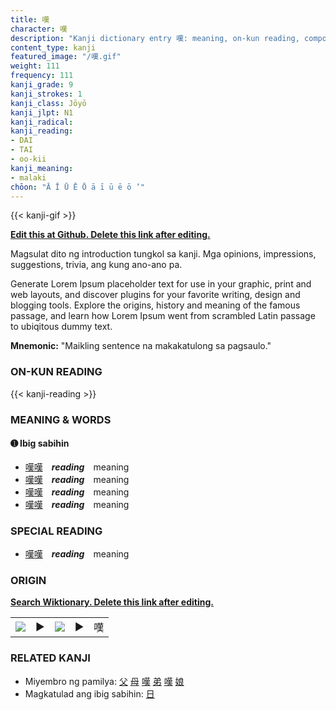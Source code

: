 ```yaml
---
title: 嘆
character: 嘆
description: "Kanji dictionary entry 嘆: meaning, on-kun reading, compounds, origin, related kanji"
content_type: kanji
featured_image: "/嘆.gif"
weight: 111
frequency: 111
kanji_grade: 9
kanji_strokes: 1
kanji_class: Jōyō
kanji_jlpt: N1
kanji_radical: 
kanji_reading: 
- DAI
- TAI
- oo-kii
kanji_meaning:
- malaki
chōon: "Ā Ī Ū Ē Ō ā ī ū ē ō ’"
---
```

[//]: # (Don't edit the line below. Kanji animated GIF code is automatically generated.)
{{< kanji-gif >}}

[//]: # (Edit below this line.)

**[Edit this at Github. Delete this link after editing.](https://github.com/tim0g/tim/tree/main/content/kanji/嘆/index.md)**

Magsulat dito ng introduction tungkol sa kanji. Mga opinions, impressions, suggestions, trivia, ang kung ano-ano pa.

Generate Lorem Ipsum placeholder text for use in your graphic, print and web layouts, and discover plugins for your favorite writing, design and blogging tools. Explore the origins, history and meaning of the famous passage, and learn how Lorem Ipsum went from scrambled Latin passage to ubiqitous dummy text.
 
**Mnemonic:** "Maikling sentence na makakatulong sa pagsaulo."

### ON-KUN READING

[//]: # (Don't edit the line below. ON-KUN READING code is automatically generated.)
{{< kanji-reading >}}

### MEANING & WORDS

#### ➊ **Ibig sabihin**
  - [嘆](../嘆)[嘆](../嘆)　***reading***　meaning
  - [嘆](../嘆)[嘆](../嘆)　***reading***　meaning
  - [嘆](../嘆)[嘆](../嘆)　***reading***　meaning
  - [嘆](../嘆)[嘆](../嘆)　***reading***　meaning

### SPECIAL READING
  - [嘆](../嘆)[嘆](../嘆)　***reading***　meaning

### ORIGIN

**[Search Wiktionary. Delete this link after editing.](https://wiktionary.org/wiki/嘆)**
<table class="kanji-table"><tr><td>
<img src="60px-嘆-bronze.svg.png">
</td><td>▶</td><td>
<img src="60px-嘆-oracle.svg.png">
</td><td>▶</td>
<td class="kanji-origin">嘆</td>
</tr></table>

### RELATED KANJI
- Miyembro ng pamilya: [父](../父) [母](../母) [嘆](../嘆) [弟](../弟) [嘆](../嘆) [娘](../娘)
- Magkatulad ang ibig sabihin: [日](../日)

